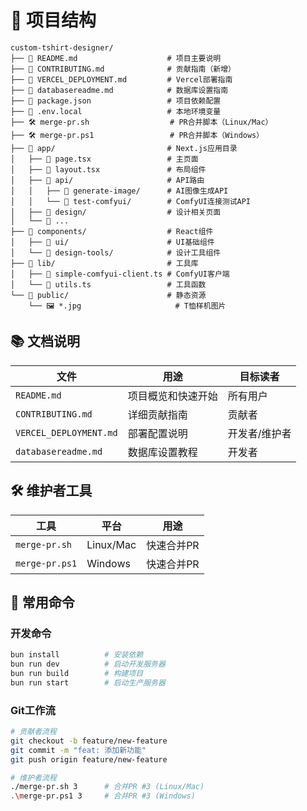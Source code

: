 # 📁 项目结构

```
custom-tshirt-designer/
├── 📄 README.md                    # 项目主要说明
├── 📄 CONTRIBUTING.md              # 贡献指南（新增）
├── 📄 VERCEL_DEPLOYMENT.md         # Vercel部署指南
├── 📄 databasereadme.md            # 数据库设置指南
├── 📄 package.json                 # 项目依赖配置
├── 📄 .env.local                   # 本地环境变量
├── 🛠️ merge-pr.sh                  # PR合并脚本（Linux/Mac）
├── 🛠️ merge-pr.ps1                 # PR合并脚本（Windows）
├── 📂 app/                         # Next.js应用目录
│   ├── 📄 page.tsx                 # 主页面
│   ├── 📄 layout.tsx               # 布局组件
│   ├── 📂 api/                     # API路由
│   │   ├── 📂 generate-image/      # AI图像生成API
│   │   └── 📂 test-comfyui/        # ComfyUI连接测试API
│   ├── 📂 design/                  # 设计相关页面
│   └── 📂 ...
├── 📂 components/                  # React组件
│   ├── 📂 ui/                      # UI基础组件
│   └── 📂 design-tools/            # 设计工具组件
├── 📂 lib/                         # 工具库
│   ├── 📄 simple-comfyui-client.ts # ComfyUI客户端
│   └── 📄 utils.ts                 # 工具函数
└── 📂 public/                      # 静态资源
    └── 🖼️ *.jpg                     # T恤样机图片
```

## 📚 文档说明

| 文件 | 用途 | 目标读者 |
|------|------|----------|
| `README.md` | 项目概览和快速开始 | 所有用户 |
| `CONTRIBUTING.md` | 详细贡献指南 | 贡献者 |
| `VERCEL_DEPLOYMENT.md` | 部署配置说明 | 开发者/维护者 |
| `databasereadme.md` | 数据库设置教程 | 开发者 |

## 🛠️ 维护者工具

| 工具 | 平台 | 用途 |
|------|------|------|
| `merge-pr.sh` | Linux/Mac | 快速合并PR |
| `merge-pr.ps1` | Windows | 快速合并PR |

## 🚀 常用命令

### 开发命令
```bash
bun install          # 安装依赖
bun run dev          # 启动开发服务器
bun run build        # 构建项目
bun run start        # 启动生产服务器
```

### Git工作流
```bash
# 贡献者流程
git checkout -b feature/new-feature
git commit -m "feat: 添加新功能"
git push origin feature/new-feature

# 维护者流程
./merge-pr.sh 3      # 合并PR #3 (Linux/Mac)
.\merge-pr.ps1 3     # 合并PR #3 (Windows)
```